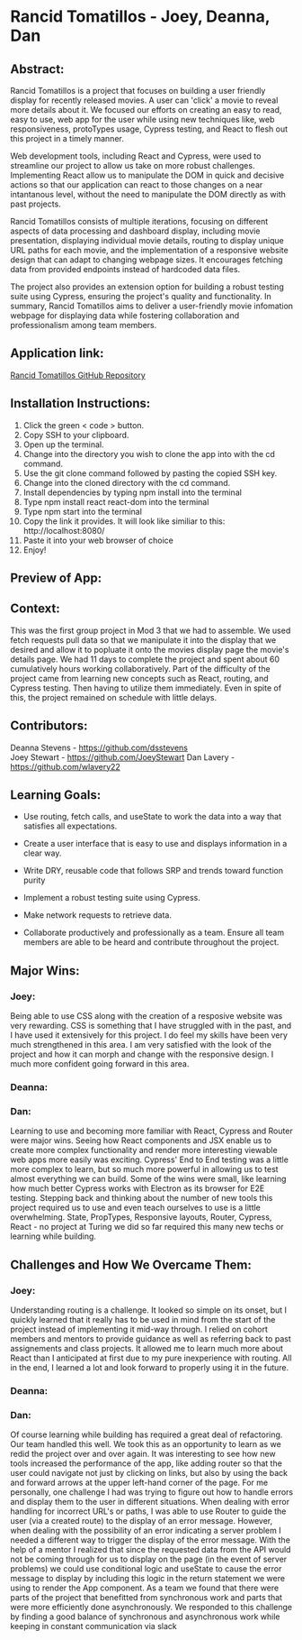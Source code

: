 # Rancid Tomatillos - Joey, Deanna, Dan

## Abstract:

Rancid Tomatillos is a project that focuses on building a user friendly display for recently released movies. A user can 'click' a movie to reveal more details about it. We focused our efforts on creating an easy to read, easy to use, web app for the user while using new techniques like, web responsiveness, protoTypes usage, Cypress testing, and React to flesh out this project in a timely manner. 

Web development tools, including React and Cypress, were used to streamline our project to allow us take on more robust challenges. Implementing React allow us to manipulate the DOM in quick and decisive actions so that our application can react to those changes on a near intantanous level, without the need to manipulate the DOM directly as with past projects.

Rancid Tomatillos consists of multiple iterations, focusing on different aspects of data processing and dashboard display, including movie presentation, displaying individual movie details, routing to display unique URL paths for each movie, and the implementation of a responsive website design that can adapt to changing webpage sizes. It encourages fetching data from provided endpoints instead of hardcoded data files.

The project also provides an extension option for building a robust testing suite using Cypress, ensuring the project's quality and functionality. In summary, Rancid Tomatillos aims to deliver a user-friendly movie infomation webpage for displaying data while fostering collaboration and professionalism among team members.


## Application link:

[Rancid Tomatillos GitHub Repository](https://github.com/JoeyStewart/rancid-tomatillos-react)

## Installation Instructions:
1. Click the green < code > button.
2. Copy SSH to your clipboard.
3. Open up the terminal.
4. Change into the directory you wish to clone the app into with the cd command.
5. Use the git clone command followed by pasting the copied SSH key.
6. Change into the cloned directory with the cd command.
7. Install dependencies by typing npm install into the terminal
8. Type npm install react react-dom into the terminal
9. Type npm start into the terminal
10. Copy the link it provides. It will look like similiar to this: http://localhost:8080/
11. Paste it into your web browser of choice
12. Enjoy!

## Preview of App:



## Context:
This was the first group project in Mod 3 that we had to assemble. We used fetch requests pull data so that we manipulate it into the display that we desired and allow it to popluate it onto the movies display page the movie's details page. We had 11 days to complete the project and spent about 60 cumulatively hours working collaboratively. Part of the difficulty of the project came from learning new concepts such as React, routing, and Cypress testing. Then having to utilize them immediately. Even in spite of this, the project remained on schedule with little delays. 

## Contributors:

Deanna Stevens - https://github.com/dsstevens  
Joey Stewart - https://github.com/JoeyStewart 
Dan Lavery - https://github.com/wlavery22 

## Learning Goals:

* Use routing, fetch calls, and useState to work the data into a way that satisfies all expectations.

* Create a user interface that is easy to use and displays information in a clear way.

* Write DRY, reusable code that follows SRP and trends toward function purity

* Implement a robust testing suite using Cypress.

* Make network requests to retrieve data.

* Collaborate productively and professionally as a team. Ensure all team members are able to be heard and contribute throughout the project.

## Major Wins:
### Joey:
Being able to use CSS along with the creation of a resposive website was very rewarding. CSS is something that I have struggled with in the past, and I have used it extensively for this project. I do feel my skills have been very much strengthened in this area. I am very satisfied with the look of the project and how it can morph and change with the responsive design. I much more confident going forward in this area. 

### Deanna: 


### Dan:
Learning to use and becoming more familiar with React, Cypress and Router were major wins. Seeing how React components and JSX enable us to create more complex functionality and render more interesting viewable web apps more easily was exciting. Cypress' End to End testing was a little more complex to learn, but so much more powerful in allowing us to test almost everything we can build. Some of the wins were small, like learning how much better Cypress works with Electron as its browser for E2E testing. Stepping back and thinking about the number of new tools this project required us to use and even teach ourselves to use is a little overwhelming. State, PropTypes, Responsive layouts, Router, Cypress, React - no project at Turing we did so far required this many new techs or learning while building.

## Challenges and How We Overcame Them:
### Joey:
Understanding routing is a challenge. It looked so simple on its onset, but I quickly learned that it really has to be used in mind from the start of the project instead of implementing it mid-way through. I relied on cohort members and mentors to provide guidance as well as referring back to past assignements and class projects. It allowed me to learn much more about React than I anticipated at first due to my pure inexperience with routing. All in the end, I learned a lot and look forward to properly using it in the future. 

### Deanna: 


### Dan:
Of course learning while building has required a great deal of refactoring. Our team handled this well. We took this as an opportunity to learn as we redid the project over and over again. It was interesting to see how new tools increased the performance of the app, like adding router so that the user could navigate not just by clicking on links, but also by using the back and forward arrows at the upper left-hand corner of the page. For me personally, one challenge I had was trying to figure out how to handle errors and display them to the user in different situations. When dealing with error handling for incorrect URL's or paths, I was able to use Router to guide the user (via a created route) to the display of an error message. However, when dealing with the possibility of an error indicating a server problem I needed a different way to trigger the display of the error message. With the help of a mentor I realized that since the requested data from the API would not be coming through for us to display on the page (in the event of server problems) we could use conditional logic and useState to cause the error message to display by including this logic in the return statement we were using to render the App component.
As a team we found that there were parts of the project that benefitted from synchronous work and parts that were more efficiently done asynchronously. We responded to this challenge by finding a good balance of synchronous and asynchronous work while keeping in constant communication via slack


